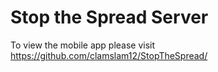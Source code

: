 # Stop the Spread Server

To view the mobile app please visit https://github.com/clamslam12/StopTheSpread/
